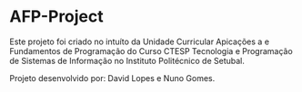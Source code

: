 # AFP-Project

Este projeto foi criado no intuíto da Unidade Curricular Apicações a e Fundamentos de Programação do Curso CTESP Tecnologia e Programação de Sistemas de Informação no Instituto Politécnico de Setubal.

Projeto desenvolvido por: David Lopes e Nuno Gomes. 
